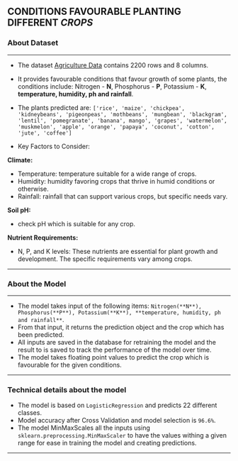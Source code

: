 ## CONDITIONS FAVOURABLE PLANTING DIFFERENT _CROPS_

### About Dataset

---

- The dataset [Agriculture Data](./Agriculture%20data.xlsx) contains 2200 rows and 8 columns.
- It provides favourable conditions that favour growth of some plants, the conditions include: Nitrogen - **N**, Phosphorus - **P**, Potassium - **K**, **temperature, humidity, ph and rainfall**.
- The plants predicted are:
    `['rice', 'maize', 'chickpea', 'kidneybeans', 'pigeonpeas', 'mothbeans', 'mungbean', 'blackgram', 'lentil', 'pomegranate', 'banana', mango', 'grapes', 'watermelon', 'muskmelon', 'apple', 'orange', 'papaya', 'coconut', 'cotton', 'jute', 'coffee']`

- Key Factors to Consider:

**Climate:**
  - Temperature: temperature suitable for a wide range of crops.
  - Humidity: humidity favoring crops that thrive in humid conditions or otherwise.
  - Rainfall: rainfall that can support various crops, but specific needs vary.

**Soil pH:**
- check pH which is suitable for any crop.

**Nutrient Requirements:**

- N, P, and K levels: These nutrients are essential for plant growth and development. The specific requirements vary among crops.

---

### About the Model

---

- The model takes input of the following items: `Nitrogen(**N**), Phosphorus(**P**), Potassium(**K**), **temperature, humidity, ph and rainfall**`.
- From that input, it returns the prediction object and the crop which has been predicted.
- All inputs are saved in the database for retraining the model and the result to is saved to track the performance of the model over time.
- The model takes floating point values to predict the crop which is favourable for the given conditions.

---

### Technical details about the model

- The model is based on `LogisticRegression` and predicts 22 different classes.
- Model accuracy after Cross Validation and model selection is `96.6%`.
- The model MinMaxScales all the inputs using `sklearn.preprocessing.MinMaxScaler` to have the values withing a given range for ease in training the model and creating predictions.


---